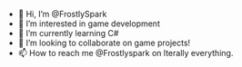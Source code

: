 - 👋 Hi, I’m @FrostlySpark
- 👀 I’m interested in game development
- 🌱 I’m currently learning C#
- 💞️ I’m looking to collaborate on game projects!
- 📫 How to reach me @Frostlyspark on lterally everything.

<!---
FrostlySpark/FrostlySpark is a ✨ special ✨ repository because its `README.md` (this file) appears on your GitHub profile.
You can click the Preview link to take a look at your changes.
--->
